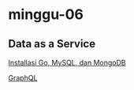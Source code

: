 # minggu-06
## Data as a Service

[Installasi Go, MySQL, dan MongoDB](latihan.md)

[GraphQL](tugas.md)